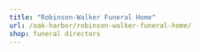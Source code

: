 ```yaml
---
title: "Robinson-Walker Funeral Home"
url: /oak-harbor/robinson-walker-funeral-home/
shop: funeral directors
---
```

